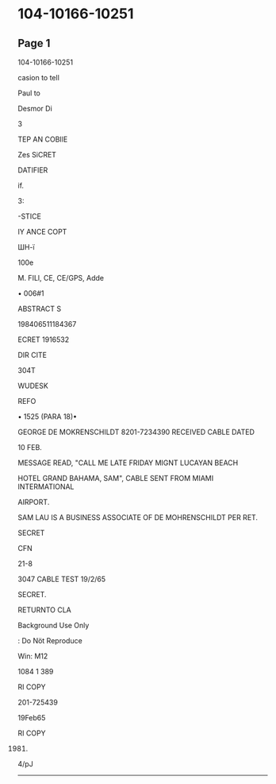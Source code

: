 # 104-10166-10251

## Page 1

104-10166-10251

casion to tell

Paul to

Desmor Di

3

TEP AN COBIlE

Zes SiCRET

DATIFIER

if.

3:

-STICE

IY ANCE COPT

ШН-ї

100e

M. FILl, CE, CE/GPS, Adde

• 006#1

ABSTRACT S

198406511184367

ECRET 1916532

DIR CITE

304T

WUDESK

REFO

• 1525 (PARA 18)•

GEORGE DE MOKRENSCHILDT 8201-7234390 RECEIVED CABLE DATED

10 FEB.

MESSAGE READ, "CALL ME LATE FRIDAY MIGNT LUCAYAN BEACH

HOTEL GRAND BAHAMA, SAM", CABLE SENT FROM MIAMI INTERMATIONAL

AIRPORT.

SAM LAU IS A BUSINESS ASSOCIATE OF DE MOHRENSCHILDT PER RET.

SECRET

CFN

21-8

3047 CABLE TEST 19/2/65

SECRET.

RETURNTO CLA

Background Use Only

: Do Nöt Reproduce

Win: M12

1084 1 389

RI COPY

201-725439

19Feb65

RI COPY

1981)

4/pJ

---

